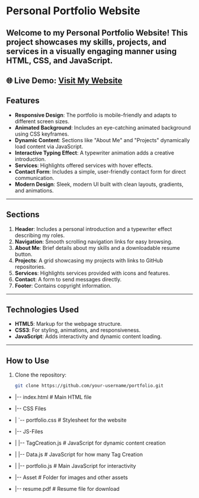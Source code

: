 # Personal Portfolio Website

Welcome to my **Personal Portfolio Website**! This project showcases my skills, projects, and services in a visually engaging manner using **HTML**, **CSS**, and **JavaScript**.
---
🌐 Live Demo: <a href="https://iftikhar-jafry.github.io/my-portfolio/index.html" target="_blank">Visit My Website</a>
---

## Features
- **Responsive Design**: The portfolio is mobile-friendly and adapts to different screen sizes.
- **Animated Background**: Includes an eye-catching animated background using CSS keyframes.
- **Dynamic Content**: Sections like "About Me" and "Projects" dynamically load content via JavaScript.
- **Interactive Typing Effect**: A typewriter animation adds a creative introduction.
- **Services**: Highlights offered services with hover effects.
- **Contact Form**: Includes a simple, user-friendly contact form for direct communication.
- **Modern Design**: Sleek, modern UI built with clean layouts, gradients, and animations.

---

## Sections
1. **Header**: Includes a personal introduction and a typewriter effect describing my roles.
2. **Navigation**: Smooth scrolling navigation links for easy browsing.
3. **About Me**: Brief details about my skills and a downloadable resume button.
4. **Projects**: A grid showcasing my projects with links to GitHub repositories.
5. **Services**: Highlights services provided with icons and features.
6. **Contact**: A form to send messages directly.
7. **Footer**: Contains copyright information.

---

## Technologies Used
- **HTML5**: Markup for the webpage structure.
- **CSS3**: For styling, animations, and responsiveness.
- **JavaScript**: Adds interactivity and dynamic content loading.

---

## How to Use
1. Clone the repository:
   ```bash
   git clone https://github.com/your-username/portfolio.git

- |-- index.html            # Main HTML file
- |-- CSS Files
- |   `-- portfolio.css     # Stylesheet for the website
- |-- JS-Files
- |   |-- TagCreation.js    # JavaScript for dynamic content creation
- |   |-- Data.js           # JavaScript for how many Tag Creation
- |   |-- portfolio.js      # Main JavaScript for interactivity

- |-- Asset                 # Folder for images and other assets
- |-- resume.pdf            # Resume file for download
